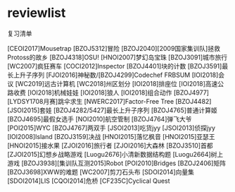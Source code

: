 # reviewlist
复习清单

[CEOI2017]Mousetrap
[BZOJ5312]冒险
[BZOJ2040][2009国家集训队]拯救Protoss的故乡
[BZOJ4318]OSU!
[HNOI2007]梦幻岛宝珠
[BZOJ3091]城市旅行
[WC2007]疯狂赛车
[COCI2012]Inspector
[BZOJ4401]块的计数
[BZOJ3591]最长上升子序列
[FJOI2016]神秘数/[BZOJ4299]Codechef FRBSUM
[IOI2018]会议
[WC2019]远古计算机
[WC2018]州区划分
[IOI2018]排座位
[IOI2018]高速公路收费
[IOI2018]机械娃娃
[IOI2018]狼人
[IOI2018]组合动作
[BZOJ4977][LYDSY1708月赛]跳伞求生
[NWERC2017]Factor-Free Tree
[BZOJ4482][JSOI2015]套娃
[BZOJ4282/5427]最长上升子序列
[BZOJ4765]普通计算姬
[BZOJ4695]最假女选手
[NOI2010]航空管制
[BZOJ4764]弹飞大爷
[POI2015]WYC
[BZOJ4767]两双手
[JSOI2013]吃货jyy
[JSOI2013]侦探jyy
[IOI2008]Island
[BZOJ3159]决战
[HNOI2015]落忆枫音
[HNOI2015]亚瑟王
[HNOI2015]接水果
[ZJOI2016]旅行者
[ZJOI2016]大森林
[BZOJ3510]首都
[ZJOI2015]幻想乡战略游戏
[Luogu2676]小清新数据结构题
[Luogu2664]树上游戏
[BZOJ3938][集训队互测2015]Robot
[POI2010]Bridges
[BZOJ2406]矩阵
[BZOJ3698]XWW的难题
[WC2007]剪刀石头布
[SDOI2014]向量集
[SDOI2014]LIS
[CQOI2014]危桥
[CF235C]Cyclical Quest